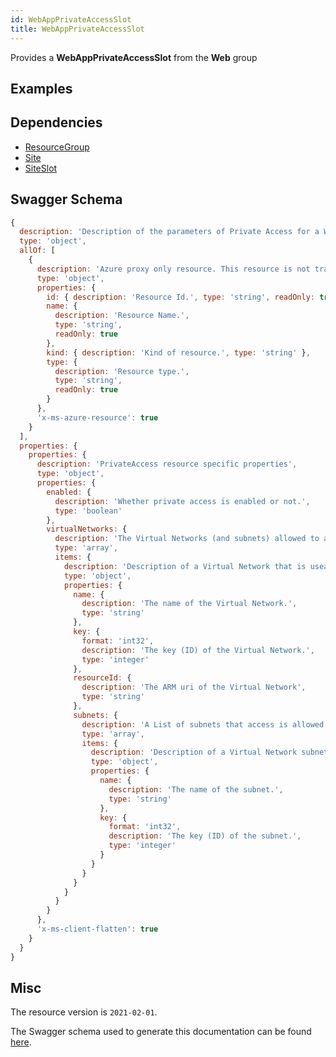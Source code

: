 ```yaml
---
id: WebAppPrivateAccessSlot
title: WebAppPrivateAccessSlot
---
```

Provides a **WebAppPrivateAccessSlot** from the **Web** group
## Examples
## Dependencies
- [ResourceGroup](../Resources/ResourceGroup.md)
- [Site](../Web/Site.md)
- [SiteSlot](../Web/SiteSlot.md)
## Swagger Schema
```js
{
  description: 'Description of the parameters of Private Access for a Web Site.',
  type: 'object',
  allOf: [
    {
      description: 'Azure proxy only resource. This resource is not tracked by Azure Resource Manager.',
      type: 'object',
      properties: {
        id: { description: 'Resource Id.', type: 'string', readOnly: true },
        name: {
          description: 'Resource Name.',
          type: 'string',
          readOnly: true
        },
        kind: { description: 'Kind of resource.', type: 'string' },
        type: {
          description: 'Resource type.',
          type: 'string',
          readOnly: true
        }
      },
      'x-ms-azure-resource': true
    }
  ],
  properties: {
    properties: {
      description: 'PrivateAccess resource specific properties',
      type: 'object',
      properties: {
        enabled: {
          description: 'Whether private access is enabled or not.',
          type: 'boolean'
        },
        virtualNetworks: {
          description: 'The Virtual Networks (and subnets) allowed to access the site privately.',
          type: 'array',
          items: {
            description: 'Description of a Virtual Network that is useable for private site access.',
            type: 'object',
            properties: {
              name: {
                description: 'The name of the Virtual Network.',
                type: 'string'
              },
              key: {
                format: 'int32',
                description: 'The key (ID) of the Virtual Network.',
                type: 'integer'
              },
              resourceId: {
                description: 'The ARM uri of the Virtual Network',
                type: 'string'
              },
              subnets: {
                description: 'A List of subnets that access is allowed to on this Virtual Network. An empty array (but not null) is interpreted to mean that all subnets are allowed within this Virtual Network.',
                type: 'array',
                items: {
                  description: 'Description of a Virtual Network subnet that is useable for private site access.',
                  type: 'object',
                  properties: {
                    name: {
                      description: 'The name of the subnet.',
                      type: 'string'
                    },
                    key: {
                      format: 'int32',
                      description: 'The key (ID) of the subnet.',
                      type: 'integer'
                    }
                  }
                }
              }
            }
          }
        }
      },
      'x-ms-client-flatten': true
    }
  }
}
```
## Misc
The resource version is `2021-02-01`.

The Swagger schema used to generate this documentation can be found [here](https://github.com/Azure/azure-rest-api-specs/tree/main/specification/web/resource-manager/Microsoft.Web/stable/2021-02-01/WebApps.json).

